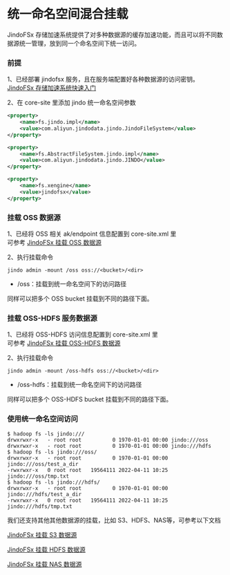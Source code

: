 # 统一命名空间混合挂载
JindoFSx 存储加速系统提供了对多种数据源的缓存加速功能，而且可以将不同数据源统一管理，放到同一个命名空间下统一访问。

### 前提
1、已经部署 jindofsx 服务，且在服务端配置好各种数据源的访问密钥。<br/>
[JindoFSx 存储加速系统快速入门](/docs/user/4.x/4.6.x/4.6.4/jindofsx/jindofsx_quickstart.md)

2、在 core-site 里添加 jindo 统一命名空间参数
```xml
<property>
    <name>fs.jindo.impl</name>
    <value>com.aliyun.jindodata.jindo.JindoFileSystem</value>
</property>

<property>
    <name>fs.AbstractFileSystem.jindo.impl</name>
    <value>com.aliyun.jindodata.jindo.JINDO</value>
</property>

<property>
    <name>fs.xengine</name>
    <value>jindofsx</value>
</property>
```

### 挂载 OSS 数据源
1、已经将 OSS 相关 ak/endpoint 信息配置到 core-site.xml 里<br/>
可参考 [JindoFSx 挂载 OSS 数据源](/docs/user/4.x/4.6.x/4.6.4/jindofsx/oss/jindofsx_on_oss_jindo.md)

2、执行挂载命令

```shell
jindo admin -mount /oss oss://<bucket>/<dir>
```
* /oss：挂载到统一命名空间下的访问路径

同样可以把多个 OSS bucket 挂载到不同的路径下面。

### 挂载 OSS-HDFS 服务数据源
1、已经将 OSS-HDFS 访问信息配置到 core-site.xml 里<br/>
可参考 [JindoFSx 挂载 OSS-HDFS 数据源](/docs/user/4.x/4.6.x/4.6.4/jindofsx/jindofs/jindofsx_on_jindofs_jindo.md)

2、执行挂载命令

```shell
jindo admin -mount /oss-hdfs oss://<bucket>/<dir>
```

* /oss-hdfs：挂载到统一命名空间下的访问路径

同样可以把多个 OSS-HDFS bucket 挂载到不同的路径下面。

### 使用统一命名空间访问
```shell
$ hadoop fs -ls jindo:///
drwxrwxr-x   - root root          0 1970-01-01 00:00 jindo:///oss
drwxrwxr-x   - root root          0 1970-01-01 00:00 jindo:///hdfs
$ hadoop fs -ls jindo:///oss/
drwxrwxr-x   - root root          0 1970-01-01 00:00 jindo:///oss/test_a_dir
-rwxrwxr-x   0 root root   19564111 2022-04-11 10:25 jindo:///oss/tmp.txt
$ hadoop fs -ls jindo:///hdfs/
drwxrwxr-x   - root root          0 1970-01-01 00:00 jindo:///hdfs/test_a_dir
-rwxrwxr-x   0 root root   19564111 2022-04-11 10:25 jindo:///hdfs/tmp.txt
```


我们还支持其他其他数据源的挂载，比如 S3、HDFS、NAS等，可参考以下文档

[JindoFSx 挂载 S3 数据源](/docs/user/4.x/4.6.x/4.6.4/jindofsx/multi-cloud/jindofsx_on_multi_cloud.md)

[JindoFSx 挂载 HDFS 数据源](/docs/user/4.x/4.6.x/4.6.4/jindofsx/hdfs/jindofsx_on_hdfs_jindo.md)

[JindoFSx 挂载 NAS 数据源](/docs/user/4.x/4.6.x/4.6.4/jindofsx/nas/jindofsx_on_nas_jindo.md)

